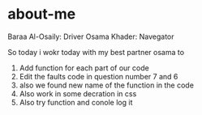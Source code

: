 # about-me


Baraa Al-Osaily: Driver
Osama Khader: Navegator

So today i wokr today with my best partner osama to

1. Add function for each part of our code
2. Edit the faults code in question number 7 and 6
3. also we found new name of the function in the code
4. Also work in some decration in css
5. Also try function and conole log it
